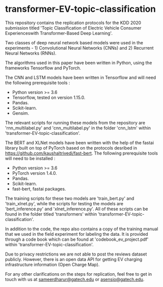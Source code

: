 # transformer-EV-topic-classification
This repository contains the replication protocols for the KDD 2020 submission titled 'Topic Classification of Electric Vehicle Consumer Experienceswith Transformer-Based Deep Learning'.

Two classes of deep neural network based models were used in the experiments - 1) Convolutional Neural Networks (CNNs) and 2) Recurrent Neural Networks (RNNs).

The algorithms used in this paper have been written in Python, using the frameworks Tensorflow and PyTorch. 

The CNN and LSTM models have been written in Tensorflow and will need the following prerequisite tools :
- Python version >= 3.6
- Tensorflow, tested on version 1.15.0.
- Pandas.
- Scikit-learn.
- Gensim.

The relevant scripts for running these models from the repository are 'rnn_multilabel.py' and 'cnn_multilabel.py' in the folder 'cnn_lstm' within 'transformer-EV-topic-classification'. 

The BERT and XLNet models have been written with the help of the fastai library built on top of PyTorch based on the protocols desribed in https://github.com/kaushaltrivedi/fast-bert. The following prerequisite tools will need to be installed :

- Python version >= 3.6
- PyTorch version 1.4.0.
- Pandas.
- Scikit-learn.
- fast-bert, fastai packages.

The training scripts for these two models are 'train_bert.py' and 'train_xlnet.py', while the scripts for testing the models are 'bert_inference.py' and 'xlnet_inference.py'. All of these scripts can be found in the folder titled 'transformers' within 'transformer-EV-topic-classification'.

In addition to the code, the repo also contains a copy of the training manual that we used in the field experiment for labeling the data. It is provided through a code book which can be found at 'codebook_ev_project.pdf' within 'transformer-EV-topic-classification'. 

Due to privacy restrictions we are not able to post the reviews dataset publicly. However, there is an open data API for getting EV charging infrastructure information (Open Charge Map).

For any other clarifications on the steps for replication, feel free to get in touch with us at sameerdharur@gatech.edu or asensio@gatech.edu.

